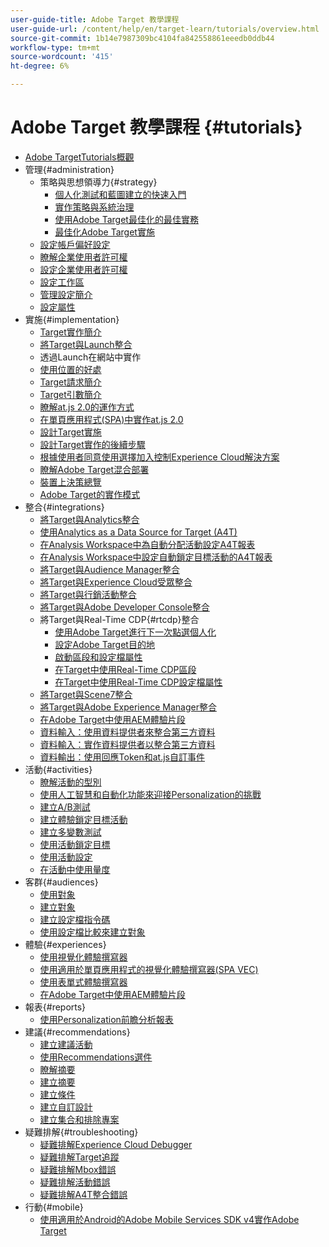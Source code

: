 ```yaml
---
user-guide-title: Adobe Target 教學課程
user-guide-url: /content/help/en/target-learn/tutorials/overview.html
source-git-commit: 1b14e7987309bc4104fa842558861eeedb0ddb44
workflow-type: tm+mt
source-wordcount: '415'
ht-degree: 6%

---
```



# Adobe Target 教學課程 {#tutorials}

+ [Adobe TargetTutorials概觀](../overview.md)
+ 管理{#administration}
   + 策略與思想領導力{#strategy}
      + [個人化測試和藍圖建立的快速入門](../strategy/create-personalization-roadmap-testing-plan.md)
      + [實作策略與系統治理](../dev101/1-1-implementation-strategy-sys-governance.md)
      + [使用Adobe Target最佳化的最佳實務](../strategy/target-best-practices-for-optimization.md)
      + [最佳化Adobe Target實施](../strategy/optimize-your-target-implementation.md)
   + [設定帳戶偏好設定](../administration/set-up-account-preferences.md)
   + [瞭解企業使用者許可權](../administration/understanding-enterprise-user-permissions.md)
   + [設定企業使用者許可權](../dev101/1-2-configure-ent-user-permissions.md)
   + [設定工作區](../administration/set-up-workspaces.md)
   + [管理設定簡介](../dev101/1-3-intro-to-admin-setup.md)
   + [設定屬性](../administration/set-up-properties.md)
+ 實施{#implementation}
   + [Target實作簡介](../dev101/2-1-intro-to-target-implementation.md)
   + [將Target與Launch整合](../dev101/3-1-target-launch.md)
   + 透過Launch在網站中實作[](https://experienceleague.adobe.com/docs/launch-learn/implementing-in-websites-with-launch/index.html?lang=en)
   + [使用位置的好處](../dev101/2-2-benefits-of-locations.md)
   + [Target請求簡介](../dev101/2-3-intro-to-target-requests.md)
   + [Target引數簡介](../dev101/2-4-intro-to-target-params.md)
   + [瞭解at.js 2.0的運作方式](../implementation/understanding-how-atjs-20-works.md)
   + [在單頁應用程式(SPA)中實作at.js 2.0](../implementation/implement-atjs-20-in-a-single-page-application.md)
   + [設計Target實施](../dev101/2-5-design-target-implementation.md)
   + [設計Target實作的後續步驟](../dev101/2-6-next-steps-design-target-implementation.md)
   + [根據使用者同意使用選擇加入控制Experience Cloud解決方案](https://experienceleague.adobe.com/docs/id-service/using/implementation/opt-in-service/use-opt-in-to-control-experience-cloud-activities-based-on-user-consent.html?lang=en)
   + [瞭解Adobe Target混合部署](../implementation/hybrid-deployment.md)
   + [裝置上決策總覽](../implementation/on-device-decisioning-overview.md)
   + [Adobe Target的實作模式](../implementation/implementation-patterns-for-adobe-target.md)
+ 整合{#integrations}
   + [將Target與Analytics整合](../dev101/3-2-target-analytics.md)
   + [使用Analytics as a Data Source for Target (A4T)](../integrations/use-analytics-as-a-data-source-a4t.md)
   + [在Analysis Workspace中為自動分配活動設定A4T報表](../integrations/set-up-a4t-reports-in-analysis-workspace-for-auto-allocate-activities.md)
   + [在Analysis Workspace中設定自動鎖定目標活動的A4T報表](../integrations/set-up-a4t-reports-in-analysis-workspace-for-auto-target-activities.md)
   + [將Target與Audience Manager整合](../dev101/3-3-target-dmp.md)
   + [將Target與Experience Cloud受眾整合](../dev101/3-4-target-exc-audiences.md)
   + [將Target與行銷活動整合](../dev101/3-6-target-campaign.md)
   + [將Target與Adobe Developer Console整合](../dev101/3-7-target-io.md)
   + 將Target與Real-Time CDP{#rtcdp}整合
      + [使用Adobe Target進行下一次點選個人化](../integrations/rtcdp/next-hit-personalization.md)
      + [設定Adobe Target目的地](../integrations/rtcdp/configure-the-target-destination.md)
      + [啟動區段和設定檔屬性](../integrations/rtcdp/activate-segments-and-profile-attributes.md)
      + [在Target中使用Real-Time CDP區段](../integrations/rtcdp/use-rtcdp-segments-in-target.md)
      + [在Target中使用Real-Time CDP設定檔屬性](../integrations/rtcdp/use-rtcdp-profile-attributes-in-target.md)
   + [將Target與Scene7整合](../dev101/3-8-target-scene7.md)
   + [將Target與Adobe Experience Manager整合](../dev101/3-5-target-aem.md)
   + [在Adobe Target中使用AEM體驗片段](https://helpx.adobe.com/experience-manager/kt/sites/using/experience-fragment-target-offer-feature-video-use.html)
   + [資料輸入：使用資料提供者來整合第三方資料](../integrations/use-data-providers-to-integrate-third-party-data.md)
   + [資料輸入：實作資料提供者以整合第三方資料](../integrations/implement-data-providers-to-integrate-third-party-data.md)
   + [資料輸出：使用回應Token和at.js自訂事件](../integrations/use-response-tokens-and-atjs-custom-events.md)
+ 活動{#activities}
   + [瞭解活動的型別](../activities/understanding-the-types-of-activities.md)
   + [使用人工智慧和自動化功能來迎接Personalization的挑戰](../activities/use-the-artificial-intelligence-and-automation-capabilities-to-meet-the-challenges-of-personalization.md)
   + [建立A/B測試](../activities/create-ab-tests.md)
   + [建立體驗鎖定目標活動](../activities/create-experience-targeting-activities.md)
   + [建立多變數測試](../activities/create-multivariate-tests.md)
   + [使用活動鎖定目標](../activities/use-activity-targeting.md)
   + [使用活動設定](../activities/use-activity-settings.md)
   + [在活動中使用量度](../activities/use-metrics-in-activities.md)
+ 客群{#audiences}
   + [使用對象](../audiences/use-audiences.md)
   + [建立對象](../audiences/create-audiences.md)
   + [建立設定檔指令碼](../audiences/create-profile-scripts.md)
   + [使用設定檔比較來建立對象](../audiences/use-profile-comparison-to-build-audiences.md)
+ 體驗{#experiences}
   + [使用視覺化體驗撰寫器](../experiences/use-the-visual-experience-composer.md)
   + [使用適用於單頁應用程式的視覺化體驗撰寫器(SPA VEC)](../experiences/use-the-visual-experience-composer-for-single-page-applications.md)
   + [使用表單式體驗撰寫器](../experiences/use-the-form-based-experience-composer.md)
   + [在Adobe Target中使用AEM體驗片段](https://helpx.adobe.com/experience-manager/kt/sites/using/experience-fragment-target-offer-feature-video-use.html)
+ 報表{#reports}
   + [使用Personalization前瞻分析報表](../reports/use-the-personalization-insights-reports.md)
+ 建議{#recommendations}
   + [建立建議活動](../recommendations/create-a-recommendations-activity.md)
   + [使用Recommendations選件](../recommendations/use-recommendations-offers.md)
   + [瞭解摘要](../recommendations/understanding-feeds.md)
   + [建立摘要](../recommendations/create-a-feed.md)
   + [建立條件](../recommendations/create-criteria.md)
   + [建立自訂設計](../recommendations/create-custom-designs.md)
   + [建立集合和排除專案](../recommendations/create-collections-and-exclusions.md)
+ 疑難排解{#troubleshooting}
   + [疑難排解Experience Cloud Debugger](../troubleshooting/troubleshoot-with-the-experience-cloud-debugger.md)
   + [疑難排解Target追蹤](../troubleshooting/troubleshoot-with-target-traces.md)
   + [疑難排解Mbox錯誤](../dev101/4-1-troubleshoot-mbox-errors.md)
   + [疑難排解活動錯誤](../dev101/4-2-troubleshoot-activity-errors.md)
   + [疑難排解A4T整合錯誤](../dev101/4-3-troubleshoot-integration-errors.md)
+ 行動{#mobile}
   + [使用適用於Android的Adobe Mobile Services SDK v4實作Adobe Target](../mobile-v4/overview.md)
